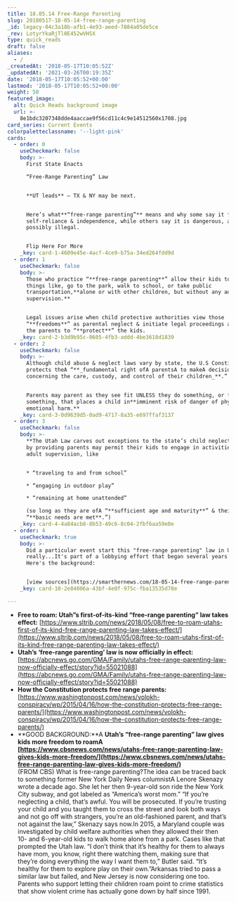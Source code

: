 ```yaml
---
title: 18.05.14 Free-Range Parenting
slug: 20180517-18-05-14-free-range-parenting
_id: legacy-04c3a18b-afb1-4e93-aeed-7884a05de5ce
_rev: LotyrYkaRjTl0E452wVHSX
type: quick_reads
draft: false
aliases:
  - /
_createdAt: '2018-05-17T10:05:52Z'
_updatedAt: '2021-03-26T00:19:35Z'
date: '2018-05-17T10:05:52+00:00'
lastmod: '2018-05-17T10:05:52+00:00'
weight: 50
featured_image:
  alt: Quick Reads background image
  url: >-
    8e1bdc3207348dde4aaccae9f56cd11c4c9e14512560x1708.jpg
card_series: Current Events
colorpaletteclassname: '--light-pink'
cards:
  - order: 0
    useCheckmark: false
    body: >-
      First State Enacts  

      “Free-Range Parenting” Law


      **UT leads** — TX & NY may be next.


      Here’s what**“free-range parenting”** means and why some say it fosters
      self-reliance & independence, while others say it is dangerous, and
      possibly illegal.


      Flip Here For More
    _key: card-1-4609e45e-4acf-4ce9-b75a-34ed264fdd9d
  - order: 1
    useCheckmark: false
    body: >-
      Those who practice “**free-range parenting**” allow their kids to do
      things like, go to the park, walk to school, or take public
      transportation,**alone or with other children, but without any adult
      supervision.**


      Legal issues arise when child protective authorities view those
      “**freedoms**” as parental neglect & initiate legal proceedings against
      the parents to “**protect**” the kids.
    _key: card-2-b3d9b95c-0605-4fb3-addd-4be3618d1839
  - order: 2
    useCheckmark: false
    body: >-
      Although child abuse & neglect laws vary by state, the U.S Constitution
      protects theA “**_fundamental right ofA parentsA to makeA decisions
      concerning the care, custody, and control of their children_**.”


      Parents may parent as they see fit UNLESS they do something, or fail to do
      something, that places a child in**imminent risk of danger of physical or
      emotional harm.**
    _key: card-3-0d9639d5-0ad9-4717-8a35-e697ffaf3137
  - order: 3
    useCheckmark: false
    body: >-
      **The Utah Law carves out exceptions to the state’s child neglect laws**
      by providing parents may permit their kids to engage in activities w/o
      adult supervision, like


      * “traveling to and from school”

      * “engaging in outdoor play”

      * “remaining at home unattended”  

      (so long as they are ofA “**sufficient age and maturity**” & theirA
      “**basic needs are met**.”)
    _key: card-4-4a84acb8-8b53-49c6-8c04-2fbf6aa59e0e
  - order: 4
    useCheckmark: true
    body: >-
      Did a particular event start this "free-range parenting" law in Utah? Not
      really...It's part of a lobbying effort that began several years ago.
      Here's the background:


      [view sources](https://smarthernews.com/18-05-14-free-range-parenting/)
    _key: card-10-2e84006a-43bf-4e0f-975c-fba13535d78e

---
```

* **Free to roam: Utah”s first-of-its-kind “free-range parenting” law takes effect:** [https://www.sltrib.com/news/2018/05/08/free-to-roam-utahs-first-of-its-kind-free-range-parenting-law-takes-effect/](https://www.sltrib.com/news/2018/05/08/free-to-roam-utahs-first-of-its-kind-free-range-parenting-law-takes-effect/)
* **Utah’s ‘free-range parenting’ law is now officially in effect:** [https://abcnews.go.com/GMA/Family/utahs-free-range-parenting-law-now-officially-effect/story?id=55021088](https://abcnews.go.com/GMA/Family/utahs-free-range-parenting-law-now-officially-effect/story?id=55021088)
* **How the Constitution protects free range parents:** [https://www.washingtonpost.com/news/volokh-conspiracy/wp/2015/04/16/how-the-constitution-protects-free-range-parents/](https://www.washingtonpost.com/news/volokh-conspiracy/wp/2015/04/16/how-the-constitution-protects-free-range-parents/)
* **GOOD BACKGROUND:**A **Utah’s “free-range parenting” law gives kids more freedom to roamA [https://www.cbsnews.com/news/utahs-free-range-parenting-law-gives-kids-more-freedom/](https://www.cbsnews.com/news/utahs-free-range-parenting-law-gives-kids-more-freedom/)**  
(FROM CBS) What is free-range parenting?The idea can be traced back to something former New York Daily News columnistA Lenore Skenazy wrote a decade ago. She let her then 9-year-old son ride the New York City subway, and got labeled as “America’s worst mom.” “If you’re neglecting a child, that’s awful. You will be prosecuted. If you’re trusting your child and you taught them to cross the street and look both ways and not go off with strangers, you’re an old-fashioned parent, and that’s not against the law,” Skenazy says now.In 2015, a Maryland couple was investigated by child welfare authorities when they allowed their then 10- and 6-year-old kids to walk home alone from a park. Cases like that prompted the Utah law. “I don’t think that it’s healthy for them to always have mom, you know, right there watching them, making sure that they’re doing everything the way I want them to,” Butler said. “It’s healthy for them to explore play on their own.”Arkansas tried to pass a similar law but failed, and New Jersey is now considering one too. Parents who support letting their children roam point to crime statistics that show violent crime has actually gone down by half since 1991.